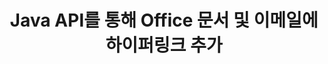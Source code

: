 ---
############################# Static ############################
layout: "auto-gen-gist"
draft: false
path: "ko/assembly/java/hyperlink/pptm/"
otherformats: PDF HTML XPS TIFF MHTML TXT XAML EPUB SVG PS PCL XML OTT OXPS MD POT OTP DOC DOCX DOCM DOT DOTX DOTM RTF ODT OTT XLS XLT XLSX XLSM XLTX XLTM XLSB ODS PPT PPTX PPS PPSX PPSM  POTX POTM ODP EML EMLX MSG 

############################# Head ############################
head_title: "Java API를 통해 Office PPTM 문서 및 보고서에 하이퍼링크 추가"
head_description: "Java용 GroupDocs.Assembl은 PDF DOCX, RTF, XLSX, PPTX, EML, MSG 등과 같은 사무실 및 이메일 문서에 대한 하이퍼링크의 동적 삽입을 Java 앱 내에서 지원합니다."

############################# Header ############################
title: "Java API를 통해 Office 문서 및 이메일에 하이퍼링크 추가"
description: "GroupDocs.Assembly Java API를 사용하면 소프트웨어 전문가가 PDF DOC, DOCX, RTF, XLSX, CSV, PPTX, MSG 등과 같은 전자 메일 메시지 및 Office 문서에 대한 하이퍼링크를 프로그래밍 방식으로 추가할 수 있습니다."

######################### Download Button #######################
button:
    enable: true

############################# About ############################
about:
    enable: true
    title: "Java API를 사용하여 Office 및 이메일 문서에 하이퍼링크를 추가하는 방법은 무엇입니까?"
    content: |
       하이퍼링크는 클릭하여 새 문서나 현재 문서 내의 새 섹션으로 이동할 수 있는 단어, 구 또는 이미지입니다. 하이퍼링크는 월드 와이드 웹의 백본이며 월드 와이드 웹에서 필요한 많은 기능에 사용됩니다. Java용 GroupDocs.Assembly는 소프트웨어 개발자가 문서 또는 보고서 내부에 하이퍼링크를 쉽게 동적으로 삽입할 수 있도록 도와주는 문서 자동화 및 보고서 생성 API입니다. API는 매우 안정적이며 문서 페이지에 하이퍼링크 추가, 프레젠테이션 슬라이드에 링크 추가, 스프레드시트 셀에 하이퍼링크 추가, 하이퍼링크 내용 수정, 책갈피에서 동적으로 링크 삽입, 원치 않는 삭제와 같은 하이퍼링크 관리와 관련된 여러 고급 기능을 완벽하게 지원합니다. 링크, 하이퍼링크 대신 텍스트 표시 등. PDF, HTML, Outlook 이메일, Microsoft Office Word, Excel 워크시트, PowerPoint 프레젠테이션 등과 같은 매우 일반적인 문서 유형 중 일부가 완벽하게 지원됩니다. 

############################# content ############################
steps:
    enable: true
    block:
    - title_left: "Java를 통해 워드 프로세싱 문서에 하이퍼링크 삽입"
      content_left: |
       GroupDocs.Assembly Java API는 일반적으로 사용되는 다양한 문서 형식 내에서 하이퍼링크의 삽입 및 편집을 완벽하게 지원합니다. 아래 Java 코드 예제는 Microsoft Word 문서 내부에 하이퍼링크를 삽입하는 방법을 보여줍니다.

      title_right: "Java를 통해 PPTM 문서에 하이퍼링크 삽입"
      content_right: |
        * 소스 및 대상 문서 설정
        * Uri 표현식을 설정하고 텍스트 표현식을 표시합니다.
        * [DocumentAssembler](https://apireference.groupdocs.com/assembly/java/com.groupdocs.assembly/DocumentAssembler) 클래스의 인스턴스 생성
        * 호출 [AssembleDocument](https://apireference.groupdocs.com/assembly/java/com.groupdocs.assembly/DocumentAssembler#assembleDocument-java.io.InputStream-java.io.OutputStream-com.groupdocs.assembly.LoadSaveOptions-com.groupdocs.assembly.DataSourceInfo...-) 문서를 어셈블하는 메서드입니다. 그것은 지원
          * 템플릿 문서를 읽는 스트림.
          * 결과 문서를 작성하는 스트림.
          * 문서 로드 및 저장을 위한 추가 옵션.
          * 데이터 소스 개체에 대한 정보입니다.

      gisthash: "ecae8e7f8626f52f4dda03e76c96ff57"
      gistfile: "add_hyperlinks_to_word_documents.java"

    - title_left: "Java를 통해 스프레드시트에 하이퍼링크 추가"
      content_left: |
       GroupDocs.Assembly Java API를 사용하면 컴퓨터 프로그래머가 스프레드시트 문서 내부에 하이퍼링크를 쉽게 삽입하고 수정할 수 있습니다. 쉽게 액세스하거나 위치를 편집하거나 새 위치로 교체할 수 있습니다. 다음 Java 코드는 프로그래머가 스프레드시트 내부에 하이퍼링크를 얼마나 쉽게 추가할 수 있는지 보여줍니다.

      title_right: "PPTM 파일에 하이퍼링크를 삽입하는 방법"
      content_right: |
        * 소스 및 대상 스프레드시트 파일 설정
        * Uri 표현식을 설정하고 텍스트 표현식을 표시합니다.
        * [DocumentAssembler](https://apireference.groupdocs.com/assembly/java/com.groupdocs.assembly/DocumentAssembler) 클래스의 인스턴스 생성
        * 호출 [AssembleDocument](https://apireference.groupdocs.com/assembly/java/com.groupdocs.assembly/DocumentAssembler#assembleDocument-java.io.InputStream-java.io.OutputStream-com.groupdocs.assembly.LoadSaveOptions-com.groupdocs.assembly.DataSourceInfo...-) 문서를 어셈블하는 메서드입니다. 그것은 지원
          * 템플릿 문서를 읽는 스트림.
          * 결과 문서를 작성하는 스트림.
          * 문서 로드 및 저장을 위한 추가 옵션.
          * 데이터 소스 개체에 대한 정보입니다.

      gisthash: "92bbf74f1dd23e5f7c6e5b5db0ff2504"
      gistfile: "add_hyperlinks_in_ spreadsheet_documents.java"

    - title_left: "Java를 통해 PowerPoint 프레젠테이션에 하이퍼링크 삽입"
      content_left: |
       GroupDocs.Assembly Java API를 사용하면 프로그래머가 문서 관리 관련 작업을 쉽게 처리할 수 있습니다. 다음은 소프트웨어 프로그래머가 PowerPoint 프레젠테이션 문서에 액세스하고 그 안에 하이퍼링크를 추가할 수 있는 방법을 보여주는 Java 코드 예제입니다.

      title_right: "프레젠테이션에 하이퍼링크를 삽입하는 방법"
      content_right: |
        * 소스 및 대상 프리젠테이션 파일 설정
        * Uri 설정 및 텍스트 표현식 표시
        * [DocumentAssembler](https://apireference.groupdocs.com/assembly/java/com.groupdocs.assembly/DocumentAssembler) 클래스의 인스턴스 생성
        * 호출 [AssembleDocument](https://apireference.groupdocs.com/assembly/java/com.groupdocs.assembly/DocumentAssembler#assembleDocument-java.io.InputStream-java.io.OutputStream-com.groupdocs.assembly.LoadSaveOptions-com.groupdocs.assembly.DataSourceInfo...-) 문서를 어셈블하는 메서드입니다. 그것은 지원
          * 템플릿 문서를 읽는 스트림.
          * 결과 문서를 작성하는 스트림.
          * 문서 로드 및 저장을 위한 추가 옵션.
          * 데이터 소스 개체에 대한 정보입니다.

      gisthash: "06535fd50bfd353db586671a504d2783"
      gistfile: "add_hyperlinks_in_ presentation_documents.java"

    - title_left: "Java API를 사용하여 이메일에 하이퍼링크 추가"
      content_left: |
       Java용 GroupDocs.Assembly를 사용하면 소프트웨어 개발자가 몇 줄의 Java 코드로 전자 메일 메시지에 하이퍼링크를 쉽게 추가할 수 있습니다. 다음 예제는 개발자가 얼마나 쉽게 이메일 문서에 하이퍼링크를 삽입하고 자신의 Java 앱 내에서 다른 사용자에게 보낼 수 있는지 보여줍니다.

      title_right: "이메일에 하이퍼링크를 추가하는 방법"
      content_right: |
        * 소스 및 대상 스프레드시트 파일 설정
        * Uri 설정 및 텍스트 표현식 표시
        * [DocumentAssembler](https://apireference.groupdocs.com/assembly/java/com.groupdocs.assembly/DocumentAssembler) 클래스의 인스턴스 생성
        * 호출 [AssembleDocument](https://apireference.groupdocs.com/assembly/java/com.groupdocs.assembly/DocumentAssembler#assembleDocument-java.io.InputStream-java.io.OutputStream-com.groupdocs.assembly.LoadSaveOptions-com.groupdocs.assembly.DataSourceInfo...-) 문서를 어셈블하는 메서드입니다. 그것은 지원
          * 템플릿 문서를 읽는 스트림.
          * 결과 문서를 작성하는 스트림.
          * 문서 로드 및 저장을 위한 추가 옵션.
          * 데이터 소스 개체에 대한 정보입니다.

      gisthash: "551cef5d45d08caa851d483a705114bb"
      gistfile: "add_hyperlinks_in_email_documents.java"  

    - title_left: "시스템 요구 사항"
      content_left: |
        GroupDocs.Assembly Java API는 모든 주요 플랫폼 및 운영 체제에서 지원됩니다. Microsoft Word, Excel, PowerPoint, Outlook, OpenOffice 및 50개 이상의 기타 형식으로 문서를 생성할 수 있습니다. 전체 시스템 요구 사항 가이드를 보려면 [시스템 요구 사항](https://docs.groupdocs.com/assembly/java/system-requirements/)을 방문하십시오. 아래 코드를 실행하기 전에 다음 전제 조건이 컴퓨터에 설치되어 있는지 확인하십시오. 체계:
         * 운영 체제: 마이크로소프트 윈도우, 리눅스, 맥OS
         * 자바 버전 지원: J2SE 7.0(1.7), J2SE 8.0(1.8) 이상
         * [Maven](https://mvnrepository.com/artifact/com.groupdocs/groupdocs-assembly/)에서 최신 버전의 GroupDocs.Assembly Java API 다운로드
        
      title_right: "GroupDocs.Assembly를 사용하는 이유"
      content_right: |
        * 템플릿에서 사용자 정의 문서를 만듭니다.
        * 이메일 첨부 파일을 동적으로 첨부합니다.
        * 문서를 만들고 자동화하는 데 추가 소프트웨어가 필요하지 않습니다.
        * 데이터 소스를 기반으로 출력 문서를 생성합니다.
        * 보고서에 문서 내용을 동적으로 삽입
        * 스프레드시트 조립 중에 수식을 적용합니다.
        * 여러 데이터 형식에 대한 지원 제공
        * 순차적 데이터 작업 지원.

demos:
    enable: true
        

more_formats:
    enable: true


back_to_top:
    enable: true
---